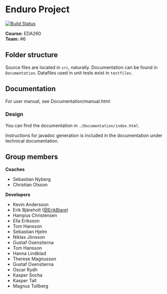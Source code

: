 # Enduro Project

[![Build Status](https://travis-ci.org/duralf2/EDA260-Team06.svg?branch=master)](https://travis-ci.org/duralf2/EDA260-Team06)

**Course:**  EDA260  
**Team:**    #6

## Folder structure
Source files are located in `src`, naturally. 
Documentation can be found in `Documentation`. 
Datafiles used in unit tests exist in `testfiles`.

## Documentation
For user manual, see Documentation/manual.html

### Design
You can find the documentation in `./Documentation/index.html`.

Instructions for javadoc generation is included in the documentation under technical documentation.

## Group members

**Coaches**

 - Sebastian Nyberg
 - Christian Olsson

**Developers**

 - Kevin Andersson
 - Erik Bjäreholt ([@ErikBjare](github.com/ErikBjare))
 - Hampus Christensen
 - Ella Eriksson
 - Tom Hansson
 - Sebastian Hjelm
 - Niklas Jönsson
 - Gustaf Oxenstierna
 - Tom Hansson
 - Hanna Lindblad
 - Therese Magnusson
 - Gustaf Oxenstierna
 - Oscar Rydh
 - Kasper Socha
 - Kasper Tall
 - Magnus Tullberg
 
